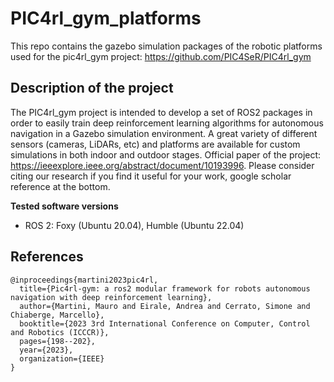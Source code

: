 # PIC4rl_gym_platforms
This repo contains the gazebo simulation packages of the robotic platforms used for the pic4rl_gym project:
https://github.com/PIC4SeR/PIC4rl_gym


## Description of the project
The PIC4rl_gym project is intended to develop a set of ROS2 packages in order to easily train deep reinforcement learning algorithms for autonomous navigation in a Gazebo simulation environment. A great variety of different sensors (cameras, LiDARs, etc) and platforms are available for custom simulations in both indoor and outdoor stages. Official paper of the project: https://ieeexplore.ieee.org/abstract/document/10193996. Please consider citing our research if you find it useful for your work, google scholar reference at the bottom.


**Tested software versions**
- ROS 2: Foxy (Ubuntu 20.04), Humble (Ubuntu 22.04)


## References
    @inproceedings{martini2023pic4rl,
      title={Pic4rl-gym: a ros2 modular framework for robots autonomous navigation with deep reinforcement learning},
      author={Martini, Mauro and Eirale, Andrea and Cerrato, Simone and Chiaberge, Marcello},
      booktitle={2023 3rd International Conference on Computer, Control and Robotics (ICCCR)},
      pages={198--202},
      year={2023},
      organization={IEEE}
    }

